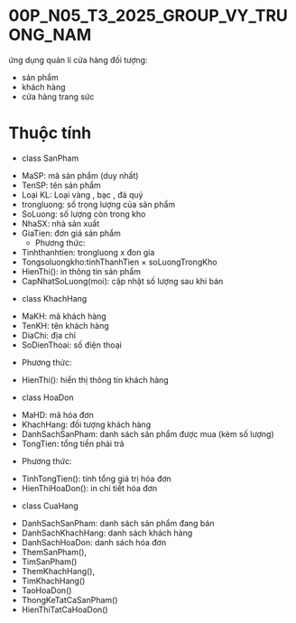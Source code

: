 # 00P_N05_T3_2025_GROUP_VY_TRUONG_NAM
ứng dụng quản lí cửa hàng 
đối tượng:
+ sản phẩm
+ khách hàng
+ cửa hàng trang sức
# Thuộc tính 
+ class SanPham
- MaSP: mã sản phẩm (duy nhất)
- TenSP: tên sản phẩm
- Loại KL: Loại vàng , bạc , đá quý 
- trongluong: số trọng lượng của sản phẩm
- SoLuong: số lượng còn trong kho
- NhaSX: nhà sản xuất
- GiaTien: đơn giá sản phẩm
  + Phương thức:
- Tinhthanhtien: trongluong x đon gia
- Tongsoluongkho:tinhThanhTien × soLuongTrongKho
- HienThi(): in thông tin sản phẩm
- CapNhatSoLuong(moi): cập nhật số lượng sau khi bán
+ class KhachHang
- MaKH: mã khách hàng
- TenKH: tên khách hàng
- DiaChi: địa chỉ
- SoDienThoai: số điện thoại
 + Phương thức:
- HienThi(): hiển thị thông tin khách hàng
+ class HoaDon
- MaHD: mã hóa đơn
- KhachHang: đối tượng khách hàng
- DanhSachSanPham: danh sách sản phẩm được mua (kèm số lượng)
- TongTien: tổng tiền phải trả
+ Phương thức:
- TinhTongTien(): tính tổng giá trị hóa đơn
- HienThiHoaDon(): in chi tiết hóa đơn
+ class CuaHang
- DanhSachSanPham: danh sách sản phẩm đang bán
- DanhSachKhachHang: danh sách khách hàng
- DanhSachHoaDon: danh sách hóa đơn
- ThemSanPham(),
- TimSanPham()
- ThemKhachHang(),
- TimKhachHang()
- TaoHoaDon()
- ThongKeTatCaSanPham()
- HienThiTatCaHoaDon()

